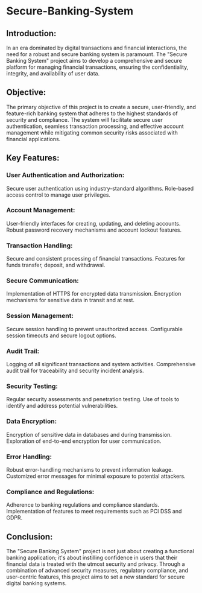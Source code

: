 # Secure-Banking-System
## Introduction:  

In an era dominated by digital transactions and financial interactions, the need for a robust and secure banking system is paramount. The "Secure Banking System" project aims to develop a comprehensive and secure platform for managing financial transactions, ensuring the confidentiality, integrity, and availability of user data.

## Objective:

The primary objective of this project is to create a secure, user-friendly, and feature-rich banking system that adheres to the highest standards of security and compliance. The system will facilitate secure user authentication, seamless transaction processing, and effective account management while mitigating common security risks associated with financial applications.

## Key Features:

### User Authentication and Authorization:

Secure user authentication using industry-standard algorithms.
Role-based access control to manage user privileges.

### Account Management:

User-friendly interfaces for creating, updating, and deleting accounts.
Robust password recovery mechanisms and account lockout features.

### Transaction Handling:

Secure and consistent processing of financial transactions.
Features for funds transfer, deposit, and withdrawal.

### Secure Communication:

Implementation of HTTPS for encrypted data transmission.
Encryption mechanisms for sensitive data in transit and at rest.

### Session Management:

Secure session handling to prevent unauthorized access.
Configurable session timeouts and secure logout options.

### Audit Trail:

Logging of all significant transactions and system activities.
Comprehensive audit trail for traceability and security incident analysis.

### Security Testing:

Regular security assessments and penetration testing.
Use of tools to identify and address potential vulnerabilities.

### Data Encryption:

Encryption of sensitive data in databases and during transmission.
Exploration of end-to-end encryption for user communication.

### Error Handling:

Robust error-handling mechanisms to prevent information leakage.
Customized error messages for minimal exposure to potential attackers.

### Compliance and Regulations:

Adherence to banking regulations and compliance standards.
Implementation of features to meet requirements such as PCI DSS and GDPR.

## Conclusion:

The "Secure Banking System" project is not just about creating a functional banking application; it's about instilling confidence in users that their financial data is treated with the utmost security and privacy. Through a combination of advanced security measures, regulatory compliance, and user-centric features, this project aims to set a new standard for secure digital banking systems.
